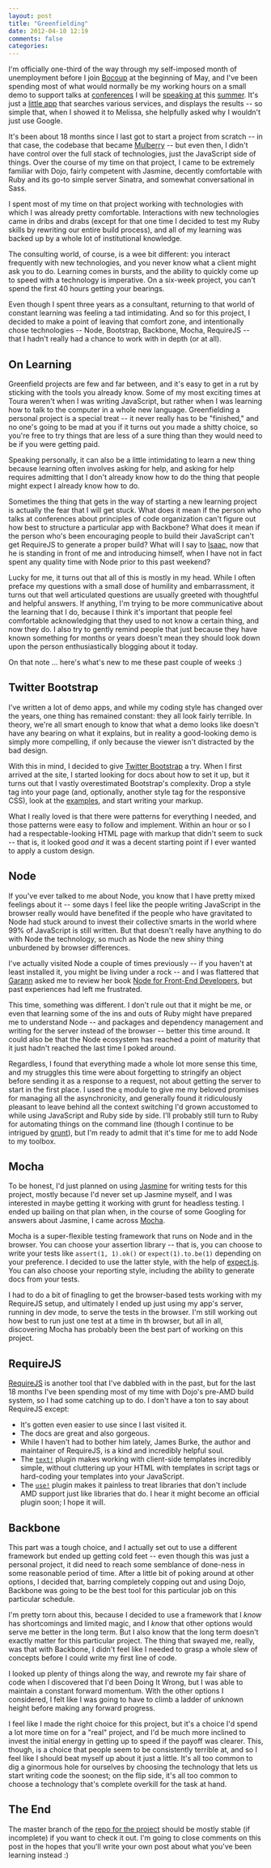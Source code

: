 ```yaml
---
layout: post
title: "Greenfielding"
date: 2012-04-10 12:19
comments: false
categories: 
---
```


I'm officially one-third of the way through my self-imposed month of unemployment before I join [Bocoup](http://bocoup.com) at the beginning of May, and I've been spending most of what would normally be my working hours on a small demo to support talks at [conferences](http://2012.front-trends.com/) I will be [speaking at](http://backboneconf.com/) this [summer](http://2012.texasjavascript.com/). It's just a [little app](https://github.com/rmurphey/srchr-demo) that searches various services, and displays the results -- so simple that, when I showed it to Melissa, she helpfully asked why I wouldn't just use Google. 

It's been about 18 months since I last got to start a project from scratch -- in that case, the codebase that became [Mulberry](http://mulberry.toura.com) -- but even then, I didn't have control over the full stack of technologies, just the JavaScript side of things. Over the course of my time on that project, I came to be extremely familiar with Dojo, fairly competent with Jasmine, decently comfortable with Ruby and its go-to simple server Sinatra, and somewhat conversational in Sass. 

I spent most of my time on that project working with technologies with which I was already pretty comfortable. Interactions with new technologies came in dribs and drabs (except for that one time I decided to test my Ruby skills by rewriting our entire build process), and all of my learning was backed up by a whole lot of institutional knowledge.

The consulting world, of course, is a wee bit different: you interact frequently with new technologies, and you never know what a client might ask you to do. Learning comes in bursts, and the ability to quickly come up to speed with a technology is imperative. On a six-week project, you can't spend the first 40 hours getting your bearings. 

Even though I spent three years as a consultant, returning to that world of constant learning was feeling a tad intimidating. And so for this project, I decided to make a point of leaving that comfort zone, and intentionally chose technologies -- Node, Bootstrap, Backbone, Mocha, RequireJS -- that I hadn't really had a chance to work with in depth (or at all). 

## On Learning

Greenfield projects are few and far between, and it's easy to get in a rut by sticking with the tools you already know. Some of my most exciting times at Toura weren't when I was writing JavaScript, but rather when I was learning how to talk to the computer in a whole new language. Greenfielding a personal project is a special treat -- it never really has to be "finished," and no one's going to be mad at you if it turns out you made a shitty choice, so you're free to try things that are less of a sure thing than they would need to be if you were getting paid.

Speaking personally, it can also be a little intimidating to learn a new thing because learning often involves asking for help, and asking for help requires admitting that I don't already know how to do the thing that people might expect I already know how to do. 

Sometimes the thing that gets in the way of starting a new learning project is actually the fear that I will get stuck. What does it mean if the person who talks at conferences about principles of code organization can't figure out how best to structure a particular app with Backbone? What does it mean if the person who's been encouraging people to build their JavaScript can't get RequireJS to generate a proper build? What will I say to [Isaac](http://blog.izs.me/), now that he is standing in front of me and introducing himself, when I have not in fact spent any quality time with Node prior to this past weekend?

Lucky for me, it turns out that all of this is mostly in my head. While I often preface my questions with a small dose of humility and embarrassment, it turns out that well articulated questions are usually greeted with thoughtful and helpful answers. If anything, I'm trying to be more communicative about the learning that I do, because I think it's important that people feel comfortable acknowledging that they used to not know a certain thing, and now they do. I also try to gently remind people that just because they have known something for months or years doesn't mean they should look down upon the person enthusiastically blogging about it today.

On that note ... here's what's new to me these past couple of weeks :)

## Twitter Bootstrap

I've written a lot of demo apps, and while my coding style has changed over the years, one thing has remained constant: they all look fairly terrible. In theory, we're all smart enough to know that what a demo looks like doesn't have any bearing on what it explains, but in reality a good-looking demo is simply more compelling, if only because the viewer isn't distracted by the bad design. 

With this in mind, I decided to give [Twitter Bootstrap](http://twitter.github.com/bootstrap/) a try. When I first arrived at the site, I started looking for docs about how to set it up, but it turns out that I vastly overestimated Bootstrap's complexity. Drop a style tag into your page (and, optionally, another style tag for the responsive CSS), look at the [examples](http://twitter.github.com/bootstrap/examples.html), and start writing your markup. 

What I really loved is that there were patterns for everything I needed, and those patterns were easy to follow and implement. Within an hour or so I had a respectable-looking HTML page with markup that didn't seem to suck -- that is, it looked good *and* it was a decent starting point if I ever wanted to apply a custom design. 

## Node

If you've ever talked to me about Node, you know that I have pretty mixed feelings about it -- some days I feel like the people writing JavaScript in the browser really would have benefited if the people who have gravitated to Node had stuck around to invest their collective smarts in the world where 99% of JavaScript is still written. But that doesn't really have anything to do with Node the technology, so much as Node the new shiny thing unburdened by browser differences.

I've actually visited Node a couple of times previously -- if you haven't at least installed it, you might be living under a rock -- and I was flattered that [Garann](http://dev.garann.com) asked me to review her book [Node for Front-End Developers](http://shop.oreilly.com/product/0636920023258.do), but past experiences had left me frustrated. 

This time, something was different. I don't rule out that it might be me, or even that learning some of the ins and outs of Ruby might have prepared me to understand Node -- and packages and dependency management and writing for the server instead of the browser -- better this time around. It could also be that the Node ecosystem has reached a point of maturity that it just hadn't reached the last time I poked around. 

Regardless, I found that everything made a whole lot more sense this time, and my struggles this time were about forgetting to stringify an object before sending it as a response to a request, not about getting the server to start in the first place. I used the `q` module to give me my beloved promises for managing all the asynchronicity, and generally found it ridiculously pleasant to leave behind all the context switching I'd grown accustomed to while using JavaScript and Ruby side by side. I'll probably still turn to Ruby for automating things on the command line (though I continue to be intrigued by [grunt](https://github.com/cowboy/grunt)), but I'm ready to admit that it's time for me to add Node to my toolbox.

## Mocha

To be honest, I'd just planned on using [Jasmine](https://github.com/pivotal/jasmine) for writing tests for this project, mostly because I'd never set up Jasmine myself, and I was interested in maybe getting it working with grunt for headless testing. I ended up bailing on that plan when, in the course of some Googling for answers about Jasmine, I came across [Mocha](http://visionmedia.github.com/mocha/). 

Mocha is a super-flexible testing framework that runs on Node and in the browser. You can choose your assertion library -- that is, you can choose to write your tests like `assert(1, 1).ok()` or `expect(1).to.be(1)` depending on your preference. I decided to use the latter style, with the help of [expect.js](https://github.com/LearnBoost/expect.js). You can also choose your reporting style, including the ability to generate docs from your tests. 

I had to do a bit of finagling to get the browser-based tests working with my RequireJS setup, and ultimately I ended up just using my app's server, running in dev mode, to serve the tests in the browser. I'm still working out how best to run just one test at a time in th browser, but all in all, discovering Mocha has probably been the best part of working on this project.

## RequireJS

[RequireJS](http://requirejs.org/) is another tool that I've dabbled with in the past, but for the last 18 months I've been spending most of my time with Dojo's pre-AMD build system, so I had some catching up to do. I don't have a ton to say about RequireJS except:

- It's gotten even easier to use since I last visited it. 
- The docs are great and also gorgeous. 
- While I haven't had to bother him lately, James Burke, the author and maintainer of RequireJS, is a kind and incredibly helpful soul.
- The [`text!`](http://requirejs.org/docs/api.html#text) plugin makes working with client-side templates incredibly simple, without cluttering up your HTML with templates in script tags or hard-coding your templates into your JavaScript.
- The [`use!`](https://github.com/tbranyen/use.js) plugin makes it painless to treat libraries that don't include AMD support just like libraries that do. I hear it might become an official plugin soon; I hope it will.

## Backbone

This part was a tough choice, and I actually set out to use a different framework but ended up getting cold feet -- even though this was just a personal project, it did need to reach some semblance of done-ness in some reasonable period of time. After a little bit of poking around at other options, I decided that, barring completely copping out and using Dojo, Backbone was going to be the best tool for this particular job on this particular schedule.

I'm pretty torn about this, because I decided to use a framework that I *know* has shortcomings and limited magic, and I *know* that other options would serve me better in the long term. But I also know that the long term doesn't exactly matter for this particular project. The thing that swayed me, really, was that with Backbone, I didn't feel like I needed to grasp a whole slew of concepts before I could write my first line of code. 

I looked up plenty of things along the way, and rewrote my fair share of code when I discovered that I'd been Doing It Wrong, but I was able to maintain a constant forward momentum. With the other options I considered, I felt like I was going to have to climb a ladder of unknown height before making any forward progress. 

I feel like I made the right choice for this project, but it's a choice I'd spend a lot more time on for a "real" project, and I'd be much more inclined to invest the initial energy in getting up to speed if the payoff was clearer. This, though, is a choice that people seem to be consistently terrible at, and so I feel like I should beat myself up about it just a little. It's all too common to dig a ginormous hole for ourselves by choosing the technology that lets us start writing code the soonest; on the flip side, it's all too common to choose a technology that's complete overkill for the task at hand. 

## The End

The master branch of the [repo for the project](https://github.com/rmurphey/srchr-demo) should be mostly stable (if incomplete) if you want to check it out. I'm going to close comments on this post in the hopes that you'll write your own post about what you've been learning instead :)